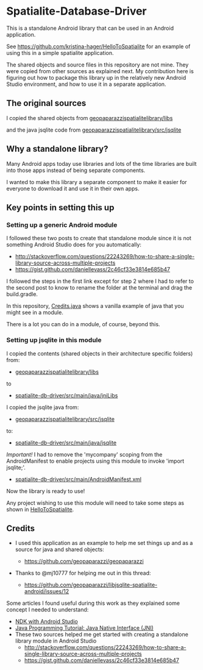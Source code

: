 # Spatialite-Database-Driver

This is a standalone Android library that can be used in an Android application.

See https://github.com/kristina-hager/HelloToSpatialite for an example of using this in a simple spatialite application.

The shared objects and source files in this repository are not mine. They were copied from other sources as explained next. My contribution here is figuring out how to package this library up in the relatively new Android Studio environment, and how to use it in a separate application.

## The original sources

I copied the shared objects from [geopaparazzispatialitelibrary/libs](https://github.com/geopaparazzi/geopaparazzi/tree/master/geopaparazzispatialitelibrary/libs)

and the java jsqlite code from [geopaparazzispatialitelibrary/src/jsqlite](https://github.com/geopaparazzi/geopaparazzi/tree/master/geopaparazzispatialitelibrary/src/jsqlite)

## Why a standalone library?

Many Android apps today use libraries and lots of the time libraries are built into those apps instead of being separate components.

I wanted to make this library a separate component to make it easier for everyone to download it and use it in their own apps.


## Key points in setting this up

### Setting up a generic Android module

I followed these two posts to create that standalone module since it is not something Android Studio does for you automatically:
- http://stackoverflow.com/questions/22243269/how-to-share-a-single-library-source-across-multiple-projects
- https://gist.github.com/daniellevass/2c46cf33e3814e685b47

I followed the steps in the first link except for step 2 where I had to refer to the second post to know to rename the folder at the terminal and drag the build.gradle.

In this repository, [Credits.java](https://github.com/kristina-hager/Spatialite-Database-Driver/blob/master/spatialite-db-driver/src/main/java/pimp/spatialite_database_driver/Credits.java) shows a vanilla example of java that you might see in a module.

There is a lot you can do in a module, of course, beyond this.

### Setting up jsqlite in this module

I copied the contents (shared objects in their architecture specific folders) from:
- [geopaparazzispatialitelibrary/libs](https://github.com/geopaparazzi/geopaparazzi/tree/master/geopaparazzispatialitelibrary/libs)

to
- [spatialite-db-driver/src/main/java/jniLibs](https://github.com/kristina-hager/Spatialite-Database-Driver/tree/master/spatialite-db-driver/src/main/java/jniLibs)

I copied the jsqlite java from:
- [geopaparazzispatialitelibrary/src/jsqlite](https://github.com/geopaparazzi/geopaparazzi/tree/master/geopaparazzispatialitelibrary/src/jsqlite)

to:
- [spatialite-db-driver/src/main/java/jsqlite](https://github.com/kristina-hager/Spatialite-Database-Driver/tree/master/spatialite-db-driver/src/main/java/jsqlite)

*Important!* I had to remove the 'mycompany' scoping from the AndroidManifest to enable projects using this module to invoke 'import jsqlite;'.
- [spatialite-db-driver/src/main/AndroidManifest.xml](https://github.com/kristina-hager/Spatialite-Database-Driver/blob/master/spatialite-db-driver/src/main/AndroidManifest.xml)
 
Now the library is ready to use!

Any project wishing to use this module will need to take some steps as shown in [HelloToSpatialite](https://github.com/kristina-hager/HelloToSpatialite).
 

## Credits

- I used this application as an example to help me set things up and as a source for java and shared objects:
   - https://github.com/geopaparazzi/geopaparazzi

- Thanks to @mj10777 for helping me out in this thread:
   - https://github.com/geopaparazzi/libjsqlite-spatialite-android/issues/12

Some articles I found useful during this work as they explained some concept I needed to understand:
- [NDK with Android Studio](http://www.shaneenishry.com/blog/2014/08/17/ndk-with-android-studio/)
- [Java Programming Tutorial: Java Native Interface (JNI)](https://www3.ntu.edu.sg/home/ehchua/programming/java/JavaNativeInterface.html)
- These two sources helped me get started with creating a standalone library module in Android Studio
   - http://stackoverflow.com/questions/22243269/how-to-share-a-single-library-source-across-multiple-projects
   - https://gist.github.com/daniellevass/2c46cf33e3814e685b47


